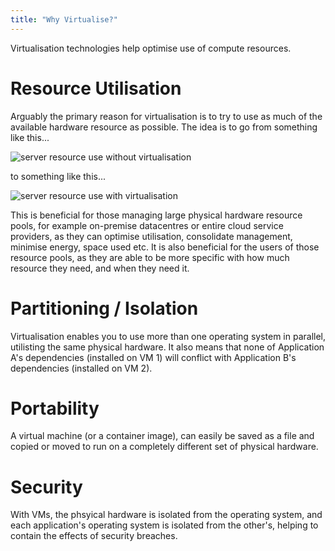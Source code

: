 ```yaml
---
title: "Why Virtualise?"
---
```


Virtualisation technologies help optimise use of compute resources.

# Resource Utilisation

Arguably the primary reason for virtualisation is to try to use as much of the available hardware resource as possible. The idea is to go from something like this...

![server resource use without virtualisation](/without_virtualisation.svg)

to something like this...

![server resource use with virtualisation](/with_virtualisation.svg)

This is beneficial for those managing large physical hardware resource pools, for example on-premise datacentres or entire cloud service providers, as they can optimise utilisation, consolidate management, minimise energy, space used etc. It is also beneficial for the users of those resource pools, as they are able to be more specific with how much resource they need, and when they need it.

# Partitioning / Isolation

Virtualisation enables you to use more than one operating system in parallel, utilisting the same physical hardware. It also means that none of Application A's dependencies (installed on VM 1) will conflict with Application B's dependencies (installed on VM 2).

# Portability

A virtual machine (or a container image), can easily be saved as a file and copied or moved to run on a completely different set of physical hardware.

# Security

With VMs, the phsyical hardware is isolated from the operating system, and each application's operating system is isolated from the other's, helping to contain the effects of security breaches.